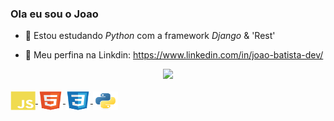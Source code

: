### Ola eu sou o Joao



- 🌱 Estou estudando *Python* com a framework *Django* & 'Rest'

- 💬 Meu perfina na Linkdin: https://www.linkedin.com/in/joao-batista-dev/

<div align="center">
  <a href="https://github.com/joaobatistafrontend">
  <imgheight="180em"src="https://githubreadmestats.vercel.app/apiusername=joaobatistafrontend&show_icons=true&theme=darck&include_all_commits=true&count_private=true"/>
  <img height="180em" src="https://github-readme-stats.vercel.app/api/top-langs/?username=joaobatistafrontend&layout=compact&langs_count=7&theme=dracula"/>
</div>
<div style="display: inline_block"><br>
  <img align="center" alt="Rafa-Js" height="30" width="40" src="https://raw.githubusercontent.com/devicons/devicon/master/icons/javascript/javascript-plain.svg">
  <img align="center" alt="Rafa-HTML" height="30" width="40" src="https://raw.githubusercontent.com/devicons/devicon/master/icons/html5/html5-original.svg">
  <img align="center" alt="Rafa-CSS" height="30" width="40" src="https://raw.githubusercontent.com/devicons/devicon/master/icons/css3/css3-original.svg">
  <img align="center" alt="Rafa-Python" height="30" width="40" src="https://raw.githubusercontent.com/devicons/devicon/master/icons/python/python-original.svg">
</div>
